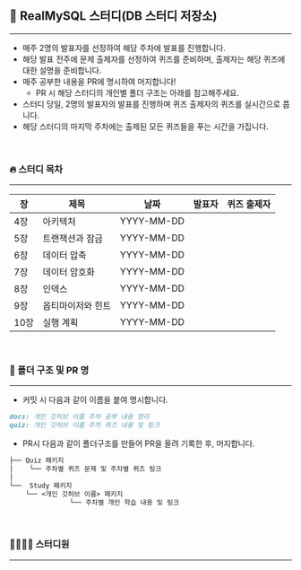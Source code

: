 ## 🐬 RealMySQL 스터디(DB 스터디 저장소)

---

- 매주 2명의 발표자를 선정하여 해당 주차에 발표를 진행합니다.
- 해당 발표 전주에 문제 출제자를 선정하여 퀴즈를 준비하며, 출제자는 해당 퀴즈에 대한 설명을 준비합니다.
- 매주 공부한 내용을 PR에 명시하여 머지합니다!
    - PR 시 해당 스터디의 개인별 폴더 구조는 아래를 참고해주세요.
- 스터디 당일, 2명의 발표자의 발표를 진행하며 퀴즈 출제자의 퀴즈를 실시간으로 풉니다.
- 해당 스터디의 마지막 주차에는 출제된 모든 퀴즈들을 푸는 시간을 가집니다.

<br/>

### 🔥 스터디 목차

---

| 장   | 제목        | 날짜         | 발표자 | 퀴즈 출제자 |
|-----|-----------|------------|-----|--------|
| 4장  | 아키텍처      | YYYY-MM-DD |     |        |
| 5장  | 트랜잭션과 잠금  | YYYY-MM-DD |     |        |
| 6장  | 데이터 압축    | YYYY-MM-DD |     |        |
| 7장  | 데이터 암호화   | YYYY-MM-DD |     |        |
| 8장  | 인덱스       | YYYY-MM-DD |     |        |
| 9장  | 옵티마이저와 힌트 | YYYY-MM-DD |     |        |
| 10장 | 실행 계획     | YYYY-MM-DD |     |        |

<br/>

### 📂 폴더 구조 및 PR 명

---

- 커밋 시 다음과 같이 이름을 붙여 명시합니다.

```markdown
docs: 개인 깃허브 이름 주차 공부 내용 정리 
quiz: 개인 깃허브 이름 주차 퀴즈 내용 및 링크
```

- PR시 다음과 같이 폴더구조를 만들어 PR을 올려 기록한 후, 머지합니다.

``` markdown
├── Quiz 패키지
│    └── 주차별 퀴즈 문제 및 주차별 퀴즈 링크
│
└──  Study 패키지
    └── <개인 깃허브 이름> 패키지
               └── 주차별 개인 학습 내용 및 링크
```


<br/>

### 👨‍👨‍👧‍👧 스터디원

---


